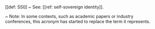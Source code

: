 [[def: SSI]]
~ See: [[ref: self-sovereign identity]].

~ Note: In some contexts, such as academic papers or industry conferences, this acronym has started to replace the term it represents.

